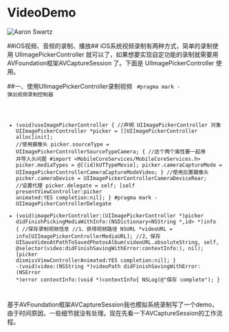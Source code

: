 # VideoDemo
![Aaron Swartz](https://github.com/younghz/Markdown/raw/master/Res/Aaron_Swartz.jpg)

##iOS视频、音频的录制、播放##
iOS系统视频录制有两种方式，简单的录制使用 UIImagePickerController 就可以了，如果想要实现自定功能的录制就需要用AVFoundation框架AVCaptureSession 了。下面是  UIImagePickerController 使用。

##一、使用UIImagePickerController录制视频
<code>
#pragma mark - 弹出视频录制控制器

- (void)useImagePickerController {
//声明 UIImagePickerController 对象
UIImagePickerController *picker = [[UIImagePickerController alloc]init];
//使用摄像头
picker.sourceType = UIImagePickerControllerSourceTypeCamera;
{
//这个两个属性要一起用 并导入头问题 #import <MobileCoreServices/MobileCoreServices.h>
picker.mediaTypes = @[(id)kUTTypeMovie];
picker.cameraCaptureMode = UIImagePickerControllerCameraCaptureModeVideo;
}
//使用后置摄像头
picker.cameraDevice = UIImagePickerControllerCameraDeviceRear;
//设置代理
picker.delegate = self;
[self presentViewController:picker animated:YES completion:nil];
}
#pragma mark - UIImagePickerControllerDelegate
- (void)imagePickerController:(UIImagePickerController *)picker didFinishPickingMediaWithInfo:(NSDictionary<NSString *,id> *)info {
//保存录制视频信息
//1、获得视频路径
NSURL *videoURL = info[UIImagePickerControllerMediaURL];
//2、保存
UISaveVideoAtPathToSavedPhotosAlbum(videoURL.absoluteString, self, @selector(video:didFinishSavingWithError:contextInfo:), nil);
[picker dismissViewControllerAnimated:YES completion:nil];
}
-(void)video:(NSString *)videoPath didFinishSavingWithError:(NSError *)error contextInfo:(void *)contextInfo{
NSLog(@"保存 complete");
} 
</code>
基于AVFoundation框架AVCaptureSession我也模拟系统录制写了一个demo，由于时间原因，一些细节就没有处理。现在先看一下AVCaptureSession的工作流程。







